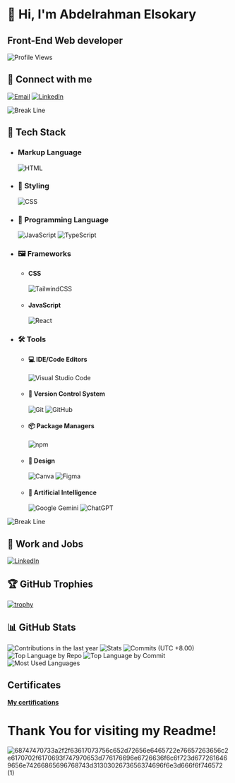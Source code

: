   # 👋 Hi, I'm Abdelrahman Elsokary

## **Front-End Web developer**

![Profile Views](https://komarev.com/ghpvc/?username=AbdelrahmanElsokary&label=Profile%20views&color=0e75b6&style=flat)


## 🤝 Connect with me

<a href="mailto:abdalrahmanelsokary@gmail.com"><img src="https://github.com/user-attachments/assets/9bf2b587-014b-4290-a370-7b9a01cd148d" alt="Email"></a>
[![LinkedIn](https://img.icons8.com/?size=64&id=X8g2OZMx4ET5&format=gif)](https://www.linkedin.com/in/abdulrahman-elsokary-29036930a/)

![Break Line](https://user-images.githubusercontent.com/73097560/115834477-dbab4500-a447-11eb-908a-139a6edaec5c.gif)


## 🧳 Tech Stack

- ### Markup Language
  ![HTML](https://img.shields.io/badge/HTML-%23E34F26.svg?logo=html5&logoColor=white)

- ### 🎨 Styling
  ![CSS](https://img.shields.io/badge/CSS-1572B6?logo=css3&logoColor=fff)

- ### 🧠 Programming Language
  ![JavaScript](https://img.shields.io/badge/JavaScript-F7DF1E?logo=javascript&logoColor=000)
  ![TypeScript](https://img.shields.io/badge/TypeScript-3178C6?logo=typescript&logoColor=fff)

- ### 🖼️ Frameworks

  - #### CSS
    ![TailwindCSS](https://img.shields.io/badge/Tailwind%20CSS-%2338B2AC.svg?logo=tailwind-css&logoColor=white)
    
  - #### JavaScript
    ![React](https://img.shields.io/badge/React-%2320232a.svg?logo=react&logoColor=%2361DAFB)


- ### 🛠️ Tools

  - #### 💻 IDE/Code Editors
    ![Visual Studio Code](https://custom-icon-badges.demolab.com/badge/Visual%20Studio%20Code-0078d7.svg?logo=vsc&logoColor=white)
    
  - #### 🔖 Version Control System
    ![Git](https://img.shields.io/badge/Git-F05032?logo=git&logoColor=fff)
    ![GitHub](https://img.shields.io/badge/GitHub-%23121011.svg?logo=github&logoColor=white)
  
  - #### 📦 Package Managers
    ![npm](https://img.shields.io/badge/npm-CB3837?logo=npm&logoColor=fff)
   
  - #### 🎨 Design
    ![Canva](https://img.shields.io/badge/Canva-%2300C4CC.svg?&logo=Canva&logoColor=white)
    ![Figma](https://img.shields.io/badge/Figma-F24E1E?logo=figma&logoColor=white)
  
  - #### 🤖 Artificial Intelligence

    ![Google Gemini](https://img.shields.io/badge/Google%20Gemini-886FBF?logo=googlegemini&logoColor=fff)
    ![ChatGPT](https://img.shields.io/badge/ChatGPT-74aa9c?logo=openai&logoColor=white)

![Break Line](https://user-images.githubusercontent.com/73097560/115834477-dbab4500-a447-11eb-908a-139a6edaec5c.gif)

## 💼 Work and Jobs

[![LinkedIn](https://img.shields.io/badge/LinkedIn-0A66C2?logo=linkedin&logoColor=fff)](https://www.linkedin.com/in/abdulrahman-elsokary-29036930a/)



## 🏆 GitHub Trophies

[![trophy](https://github-profile-trophy.vercel.app/?username=AbdelrahmanELsokary&theme=dracula&no-bg=true&no-frame=true)](https://github.com/ryo-ma/github-profile-trophy)


## 📊 GitHub Stats

![Contributions in the last year](http://github-profile-summary-cards.vercel.app/api/cards/profile-details?username=AbdelrahmanElsokary&theme=dark)
![Stats](http://github-profile-summary-cards.vercel.app/api/cards/stats?username=AbdelrahmanElsokary&theme=dark&show_icons=true&hide_border=true&count_private=true)
![Commits (UTC +8.00)](http://github-profile-summary-cards.vercel.app/api/cards/productive-time?username=AbdelrahmanElsokary&theme=dark&utcOffset=8)
![Top Language by Repo](http://github-profile-summary-cards.vercel.app/api/cards/repos-per-language?username=AbdelrahmanElsokary&theme=dark)
![Top Language by Commit](http://github-profile-summary-cards.vercel.app/api/cards/most-commit-language?username=AbdelrahmanElsokary&theme=dark) <br>
![Most Used Languages](https://github-readme-stats.vercel.app/api/top-langs/?username=AbdelrahmanElsokary&theme=dark&show_icons=true&hide_border=true)


## Certificates

<a href="https://github.com/AbdelrahmanELsokary/Certifications">**My certifications**</a>


# Thank You for visiting my Readme!
![68747470733a2f2f63617073756c652d72656e6465722e76657263656c2e6170702f6170693f747970653d776176696e6726636f6c6f723d6772616469656e74266865696768743d3130302673656374696f6e3d666f6f746572 (1)](https://github.com/user-attachments/assets/e599b0c5-b812-4e11-908a-2bdec8c97c5f)

